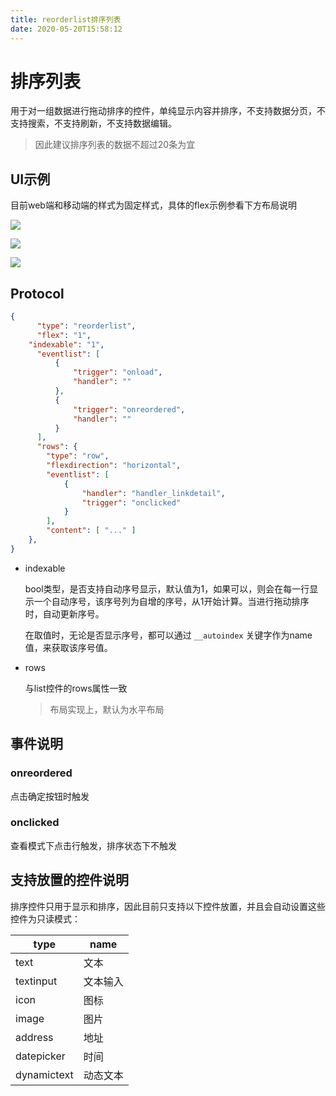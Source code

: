 ```yaml
---
title: reorderlist排序列表
date: 2020-05-20T15:58:12
---
```


# 排序列表

用于对一组数据进行拖动排序的控件，单纯显示内容并排序，不支持数据分页，不支持搜索，不支持刷新，不支持数据编辑。

> 因此建议排序列表的数据不超过20条为宜

## UI示例

目前web端和移动端的样式为固定样式，具体的flex示例参看下方布局说明

![](http://apaas.wxchina.com:8881/wp-content/uploads/%E6%8E%92%E5%BA%8F%E6%9C%89%E7%82%B9%E5%87%BB%E4%BA%8B%E4%BB%B6.jpg)

![](http://apaas.wxchina.com:8881/wp-content/uploads/%E6%8E%92%E5%BA%8F%E6%97%A0%E7%82%B9%E5%87%BB%E4%BA%8B%E4%BB%B6.jpg)

![](http://apaas.wxchina.com:8881/wp-content/uploads/web%E7%AB%AF%E6%8E%92%E5%BA%8F.jpg)

## Protocol

```json
{
      "type": "reorderlist",
      "flex": "1",
    "indexable": "1",
      "eventlist": [
          {
              "trigger": "onload",
              "handler": ""
          },
          {
              "trigger": "onreordered",
              "handler": ""
          }
      ],
      "rows": {
        "type": "row",
        "flexdirection": "horizontal",
        "eventlist": [
            {
                "handler": "handler_linkdetail",
                "trigger": "onclicked"
            }
        ],
        "content": [ "..." ]
    },
}
```

* indexable

  bool类型，是否支持自动序号显示，默认值为1，如果可以，则会在每一行显示一个自动序号，该序号列为自增的序号，从1开始计算。当进行拖动排序时，自动更新序号。

  在取值时，无论是否显示序号，都可以通过 `__autoindex` 关键字作为name值，来获取该序号值。

* rows

  与list控件的rows属性一致

  > 布局实现上，默认为水平布局

## 事件说明

### onreordered

点击确定按钮时触发

### onclicked

查看模式下点击行触发，排序状态下不触发

## 支持放置的控件说明

排序控件只用于显示和排序，因此目前只支持以下控件放置，并且会自动设置这些控件为只读模式：

|type|name|
|---|---|
|text|文本|
|textinput|文本输入|
|icon|图标|
|image|图片|
|address|地址|
|datepicker|时间|
|dynamictext|动态文本|